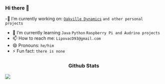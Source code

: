 ### Hi there 👋

-🔭 I’m currently working on: [`Oakville Dynamics`](https://github.com/OakvilleDynamics) `and other personal projects`
- 🌱 I’m currently learning `Java` `Python` `Raspberry Pi and Audrino projects`
- 📫 How to reach me: `LipovacD93@gmail.com`
- 😄 Pronouns: `he/him`
- ⚡ Fun fact: `there is none`

<h3 align="center">Github Stats</h2>
 <source
        srcset="https://github-readme-stats.vercel.app/api/top-langs/?username=DLipovac93&theme=default"
        media="(prefers-color-scheme: light), (prefers-color-scheme: no-preference)"
      />
      <img align="center" src="https://github-readme-stats.vercel.app/api/top-langs/?username=DLipovac93" />
    </picture>
